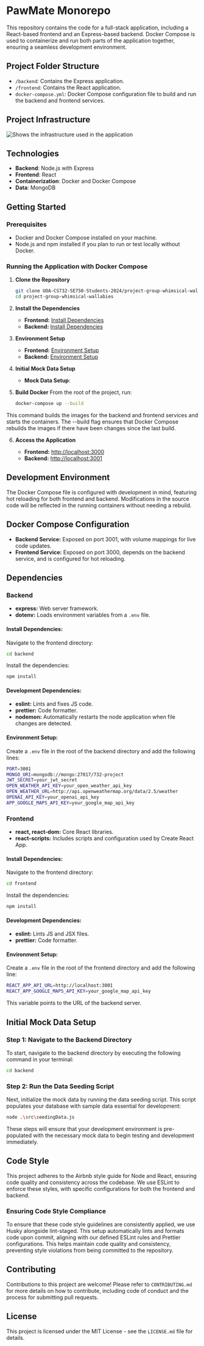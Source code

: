 # PawMate Monorepo

This repository contains the code for a full-stack application, including a React-based frontend and an Express-based backend. Docker Compose is used to containerize and run both parts of the application together, ensuring a seamless development environment.

## Project Folder Structure

- `/backend`: Contains the Express application.
- `/frontend`: Contains the React application.
- `docker-compose.yml`: Docker Compose configuration file to build and run the backend and frontend services.

## Project Infrastructure

![Shows the infrastructure used in the application](documentation/InfraDiagram.png "Infrastructure Diagram")

## Technologies

- **Backend**: Node.js with Express
- **Frontend**: React
- **Containerization**: Docker and Docker Compose
- **Data**: MongoDB

## Getting Started

### Prerequisites

- Docker and Docker Compose installed on your machine.
- Node.js and npm installed if you plan to run or test locally without Docker.

### Running the Application with Docker Compose

1. **Clone the Repository**

   ```sh
   git clone UOA-CS732-SE750-Students-2024/project-group-whimsical-wallabies.git
   cd project-group-whimsical-wallabies
   ```
2. **Install the Dependencies**

   - **Frontend:** [Install Dependencies](https://github.com/UOA-CS732-SE750-Students-2024/project-group-whimsical-wallabies?tab=readme-ov-file#install-dependencies-1)
   - **Backend:** [Install Dependencies](https://github.com/UOA-CS732-SE750-Students-2024/project-group-whimsical-wallabies#install-dependencies)

4. **Environment Setup**

   - **Frontend:** [Environment Setup](https://github.com/UOA-CS732-SE750-Students-2024/project-group-whimsical-wallabies?tab=readme-ov-file#environment-setup-1)
   - **Backend:** [Environment Setup](https://github.com/UOA-CS732-SE750-Students-2024/project-group-whimsical-wallabies?tab=readme-ov-file#environment-setup)

5. **Initial Mock Data Setup**

   - **Mock Data Setup**:

7. **Build Docker**
From the root of the project, run:
   ```sh
   docker-compose up --build
   ```
This command builds the images for the backend and frontend services and starts the containers. The --build flag ensures that Docker Compose rebuilds the images if there have been changes since the last build.

6. **Access the Application**

   - **Frontend:** [http://localhost:3000](http://localhost:3000)
   - **Backend:** [http://localhost:3001](http://localhost:3001)

## Development Environment

The Docker Compose file is configured with development in mind, featuring hot reloading for both frontend and backend. Modifications in the source code will be reflected in the running containers without needing a rebuild.

## Docker Compose Configuration

- **Backend Service:** Exposed on port 3001, with volume mappings for live code updates.
- **Frontend Service:** Exposed on port 3000, depends on the backend service, and is configured for hot reloading.

## Dependencies

### Backend

- **express:** Web server framework.
- **dotenv:** Loads environment variables from a `.env` file.

#### Install Dependencies:
Navigate to the frontend directory:
   ```sh
   cd backend
   ```

Install the dependencies:
   ```sh
   npm install
   ```

#### Development Dependencies:

- **eslint:** Lints and fixes JS code.
- **prettier:** Code formatter.
- **nodemon:** Automatically restarts the node application when file changes are detected.

#### Environment Setup:

Create a `.env` file in the root of the backend directory and add the following lines:
   ```sh
   PORT=3001
   MONGO_URI=mongodb://mongo:27017/732-project
   JWT_SECRET=your_jwt_secret
   OPEN_WEATHER_API_KEY=your_open_weather_api_key
   OPEN_WEATHER_URL=http://api.openweathermap.org/data/2.5/weather
   OPENAI_API_KEY=your_openai_api_key
   APP_GOOGLE_MAPS_API_KEY=your_google_map_api_key
   ```

### Frontend

- **react, react-dom:** Core React libraries.
- **react-scripts:** Includes scripts and configuration used by Create React App.

#### Install Dependencies:
Navigate to the frontend directory:
   ```sh
   cd frontend
   ```

Install the dependencies:
   ```sh
   npm install
   ```

#### Development Dependencies:

- **eslint:** Lints JS and JSX files.
- **prettier:** Code formatter.

#### Environment Setup:

Create a `.env` file in the root of the frontend directory and add the following line:
```sh
REACT_APP_API_URL=http://localhost:3001
REACT_APP_GOOGLE_MAPS_API_KEY=your_google_map_api_key
```
This variable points to the URL of the backend server.

## Initial Mock Data Setup

### Step 1: Navigate to the Backend Directory
To start, navigate to the backend directory by executing the following command in your terminal:
```sh
cd backend
```
### Step 2: Run the Data Seeding Script
Next, initialize the mock data by running the data seeding script. This script populates your database with sample data essential for development:
```sh
node .\src\seedingData.js
```
These steps will ensure that your development environment is pre-populated with the necessary mock data to begin testing and development immediately.

## Code Style

This project adheres to the Airbnb style guide for Node and React, ensuring code quality and consistency across the codebase. We use ESLint to enforce these styles, with specific configurations for both the frontend and backend.

### Ensuring Code Style Compliance
To ensure that these code style guidelines are consistently applied, we use Husky alongside lint-staged. This setup automatically lints and formats code upon commit, aligning with our defined ESLint rules and Prettier configurations. This helps maintain code quality and consistency, preventing style violations from being committed to the repository.

## Contributing

Contributions to this project are welcome! Please refer to `CONTRIBUTING.md` for more details on how to contribute, including code of conduct and the process for submitting pull requests.

## License

This project is licensed under the MIT License - see the `LICENSE.md` file for details.
